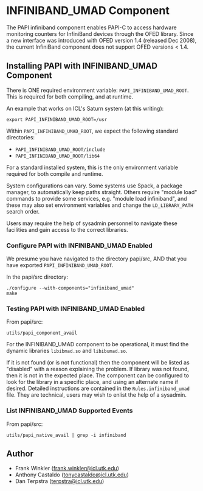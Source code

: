 # INFINIBAND_UMAD Component
The PAPI infiniband component enables PAPI-C to access hardware monitoring counters for InfiniBand devices through the OFED library. Since a new interface was introduced with OFED version 1.4 (released Dec 2008), the current InfiniBand component does not support OFED versions < 1.4.


## Installing PAPI with INFINIBAND_UMAD Component
There is ONE required environment variable: `PAPI_INFINIBAND_UMAD_ROOT`. This is
required for both compiling, and at runtime. 

An example that works on ICL's Saturn system (at this writing):

```console
export PAPI_INFINIBAND_UMAD_ROOT=/usr
```


Within `PAPI_INFINIBAND_UMAD_ROOT`, we expect the following standard directories:

* `PAPI_INFINIBAND_UMAD_ROOT/include`
* `PAPI_INFINIBAND_UMAD_ROOT/lib64`


For a standard installed system, this is the only environment variable
required for both compile and runtime. 

System configurations can vary. Some systems use Spack, a package
manager, to automatically keep paths straight. Others require
"module load" commands to provide some services, e.g.
"module load infiniband", and these may also set environment
variables and change the `LD_LIBRARY_PATH` search order.

Users may require the help of sysadmin personnel to navigate these
facilities and gain access to the correct libraries.

### Configure PAPI with INFINIBAND_UMAD Enabled

We presume you have navigated to the
directory papi/src, AND that you have exported `PAPI_INFINIBAND_UMAD_ROOT`. 

In the papi/src directory:

```console
./configure --with-components="infiniband_umad"
make
```

### Testing PAPI with INFINIBAND_UMAD Enabled

From papi/src:

```console
utils/papi_component_avail
```

For the INFINIBAND_UMAD component to be operational, it must find the dynamic
libraries `libibmad.so` and `libibumad.so`.

If it is not found (or is not functional) then the component will be
listed as "disabled" with a reason explaining the problem. If library
was not found, then it is not in the expected place.  The component
can be configured to look for the library in a specific place, and
using an alternate name if desired. Detailed instructions are
contained in the `Rules.infiniband_umad` file.  They are technical, users may wish
to enlist the help of a sysadmin.

### List INFINIBAND_UMAD Supported Events
From papi/src:

```console
utils/papi_native_avail | grep -i infiniband
```
    
## Author
* Frank Winkler (frank.winkler@icl.utk.edu)
* Anthony Castaldo (tonycastaldo@icl.utk.edu)
* Dan Terpstra (terpstra@icl.utk.edu)
